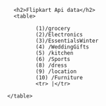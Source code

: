 
    
    
        <h2>Flipkart Api data</h2>
        <table>
    
               (1)/grocery 
               (2)/Electronics
               (3)/EssentialsWinter
               (4) /WeddingGifts
               (5) /kitchen
               (6) /Sports
               (8) /dress
               (9) /location
               (10) /Furniture
               <tr> |</tr>
            
      </table>